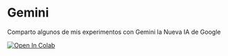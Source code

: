 # Gemini
Comparto algunos de mis experimentos con Gemini la Nueva IA de Google

[![Open In Colab](https://colab.research.google.com/assets/colab-badge.svg)](https://colab.research.google.com/github/RDvibe/Gemini/blob/main/Crea_tu_propio_chat_bot_con_Gemini_Pro.ipynb)


